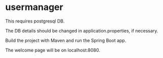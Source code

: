 # usermanager

This requires postgresql DB.

The DB details should be changed in application.properties, if necessary.

Build the project with Maven and run the Spring Boot app.

The welcome page will be on localhost:8080.
